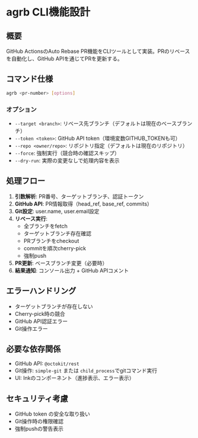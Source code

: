 # agrb CLI機能設計

## 概要

GitHub ActionsのAuto Rebase PR機能をCLIツールとして実装。PRのリベースを自動化し、GitHub APIを通じてPRを更新する。

## コマンド仕様

```bash
agrb <pr-number> [options]
```

### オプション

- `--target <branch>`: リベース先ブランチ（デフォルトは現在のベースブランチ）
- `--token <token>`: GitHub API token（環境変数GITHUB_TOKENも可）
- `--repo <owner/repo>`: リポジトリ指定（デフォルトは現在のリポジトリ）
- `--force`: 強制実行（競合時の確認スキップ）
- `--dry-run`: 実際の変更なしで処理内容を表示

## 処理フロー

1. **引数解析**: PR番号、ターゲットブランチ、認証トークン
2. **GitHub API**: PR情報取得（head_ref, base_ref, commits）
3. **Git設定**: user.name, user.email設定
4. **リベース実行**:
   - 全ブランチをfetch
   - ターゲットブランチ存在確認
   - PRブランチをcheckout
   - commitを順次cherry-pick
   - 強制push
5. **PR更新**: ベースブランチ変更（必要時）
6. **結果通知**: コンソール出力 + GitHub APIコメント

## エラーハンドリング

- ターゲットブランチが存在しない
- Cherry-pick時の競合
- GitHub API認証エラー
- Git操作エラー

## 必要な依存関係

- GitHub API: `@octokit/rest`
- Git操作: `simple-git` または `child_process`でgitコマンド実行
- UI: Inkのコンポーネント（進捗表示、エラー表示）

## セキュリティ考慮

- GitHub token の安全な取り扱い
- Git操作時の権限確認
- 強制pushの警告表示
